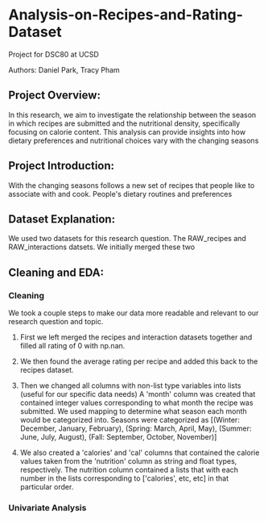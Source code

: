 # Analysis-on-Recipes-and-Rating-Dataset
Project for DSC80 at UCSD

Authors: Daniel Park, Tracy Pham

## Project Overview:
   In this research, we aim to investigate the relationship between the season in which recipes are submitted and the nutritional density, specifically focusing on calorie content. This analysis can provide insights into how dietary preferences and nutritional choices vary with the changing seasons


## Project Introduction:
With the changing seasons follows a new set of recipes that people like to associate with and cook. People's dietary routines and preferences 

## Dataset Explanation:
We used two datasets for this research question. The RAW_recipes and RAW_interactions datsets. We initially merged these two

## Cleaning and EDA:

### Cleaning
We took a couple steps to make our data more readable and relevant to our research question and topic. 

1. First we left merged the recipes and interaction datasets together and filled all rating of 0 with np.nan.

2. We then found the average rating per recipe and added this back to the recipes dataset. 

3. Then we changed all columns with non-list type variables into lists (useful for our specific data needs) A 'month' column was created that contained integer values corresponding to what month the recipe was submitted. We used mapping to determine what season each month would be categorized into. Seasons were categorized as [(Winter: December, January, February), (Spring: March, April, May), (Summer: June, July, August), (Fall: September, October, November)]

4. We also created a 'calories' and 'cal' columns that contained the calorie values taken from the 'nutrition' column as string and float types, respectively. The nutrition column contained a lists that with each number in the lists corresponding to ['calories', etc, etc] in that particular order.

### Univariate Analysis
